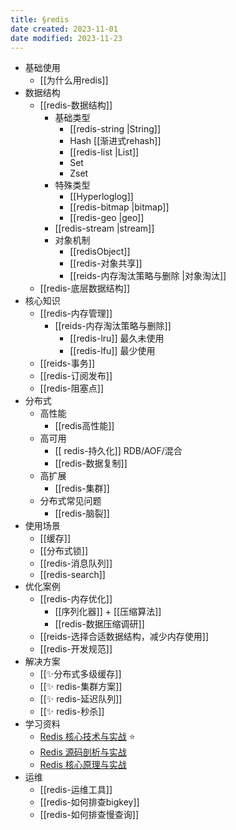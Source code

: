 ```yaml
---
title: §redis
date created: 2023-11-01
date modified: 2023-11-23
---
```


+ 基础使用
	+ [[为什么用redis]]
+ 数据结构
	+ [[redis-数据结构]]
		+ 基础类型
			+ [[redis-string |String]]
			+ Hash [[渐进式rehash]]
			+ [[redis-list |List]]
			+ Set
			+ Zset
		+ 特殊类型
			+ [[Hyperloglog]]
			+ [[redis-bitmap |bitmap]]
			+ [[redis-geo |geo]]
		+ [[redis-stream |stream]]
		+ 对象机制
			+ [[redisObject]]
			+ [[redis-对象共享]]
			+ [[reids-内存淘汰策略与删除 |对象淘汰]]
	+ [[redis-底层数据结构]]
+ 核心知识
	+ [[redis-内存管理]]
		+ [[reids-内存淘汰策略与删除]]
			+ [[redis-lru]] 最久未使用
			+ [[redis-lfu]] 最少使用
	+ [[reids-事务]]
	+ [[redis-订阅发布]]
	+ [[redis-阻塞点]]
+ 分布式  
	+ 高性能
		+ [[redis高性能]]
	+ 高可用
		+ [[ redis-持久化]] RDB/AOF/混合
		+ [[redis-数据复制]]
	+ 高扩展
		+ [[redis-集群]]
	+ 分布式常见问题
		+ [[redis-脑裂]]
+ 使用场景  
	+ [[缓存]]
	+ [[分布式锁]]  
	+ [[redis-消息队列]]  
	+ [[redis-search]]  
+ 优化案例
	+ [[redis-内存优化]]
		+ [[序列化器]] + [[压缩算法]]
		+ [[redis-数据压缩调研]]
	+ [[reids-选择合适数据结构，减少内存使用]]
	+ [[redis-开发规范]]
+ 解决方案
	+ [[✨分布式多级缓存]]
	+ [[✨ redis-集群方案]]
	+ [[✨ redis-延迟队列]]
	+ [[✨ redis-秒杀]]
+ 学习资料
	+ [Redis 核心技术与实战](https://learn.lianglianglee.com/%E4%B8%93%E6%A0%8F/Redis%20%E6%A0%B8%E5%BF%83%E6%8A%80%E6%9C%AF%E4%B8%8E%E5%AE%9E%E6%88%98) ⭐
	+ [Redis 源码剖析与实战](https://learn.lianglianglee.com/%E4%B8%93%E6%A0%8F/Redis%20%E6%BA%90%E7%A0%81%E5%89%96%E6%9E%90%E4%B8%8E%E5%AE%9E%E6%88%98)
	+ [Redis 核心原理与实战](https://learn.lianglianglee.com/%E4%B8%93%E6%A0%8F/Redis%20%E6%A0%B8%E5%BF%83%E5%8E%9F%E7%90%86%E4%B8%8E%E5%AE%9E%E6%88%98)
+ 运维
	+ [[redis-运维工具]]
	+ [[redis-如何排查bigkey]]
	+ [[redis-如何排查慢查询]]
